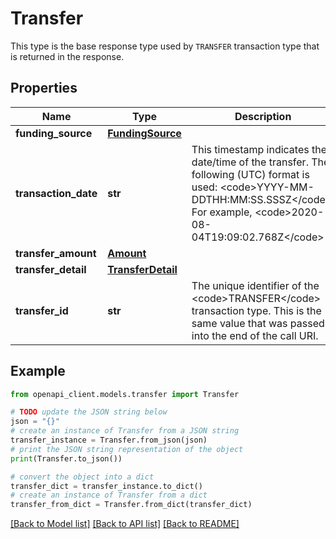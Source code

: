 # Transfer

This type is the base response type used by <code>TRANSFER</code> transaction type that is returned in the response.

## Properties

Name | Type | Description | Notes
------------ | ------------- | ------------- | -------------
**funding_source** | [**FundingSource**](FundingSource.md) |  | [optional] 
**transaction_date** | **str** | This timestamp indicates the date/time of the transfer. The following (UTC) format is used: &lt;code&gt;YYYY-MM-DDTHH:MM:SS.SSSZ&lt;/code&gt;. For example, &lt;code&gt;2020-08-04T19:09:02.768Z&lt;/code&gt; | [optional] 
**transfer_amount** | [**Amount**](Amount.md) |  | [optional] 
**transfer_detail** | [**TransferDetail**](TransferDetail.md) |  | [optional] 
**transfer_id** | **str** | The unique identifier of the &lt;code&gt;TRANSFER&lt;/code&gt; transaction type. This is the same value that was passed into the end of the call URI. | [optional] 

## Example

```python
from openapi_client.models.transfer import Transfer

# TODO update the JSON string below
json = "{}"
# create an instance of Transfer from a JSON string
transfer_instance = Transfer.from_json(json)
# print the JSON string representation of the object
print(Transfer.to_json())

# convert the object into a dict
transfer_dict = transfer_instance.to_dict()
# create an instance of Transfer from a dict
transfer_from_dict = Transfer.from_dict(transfer_dict)
```
[[Back to Model list]](../README.md#documentation-for-models) [[Back to API list]](../README.md#documentation-for-api-endpoints) [[Back to README]](../README.md)


